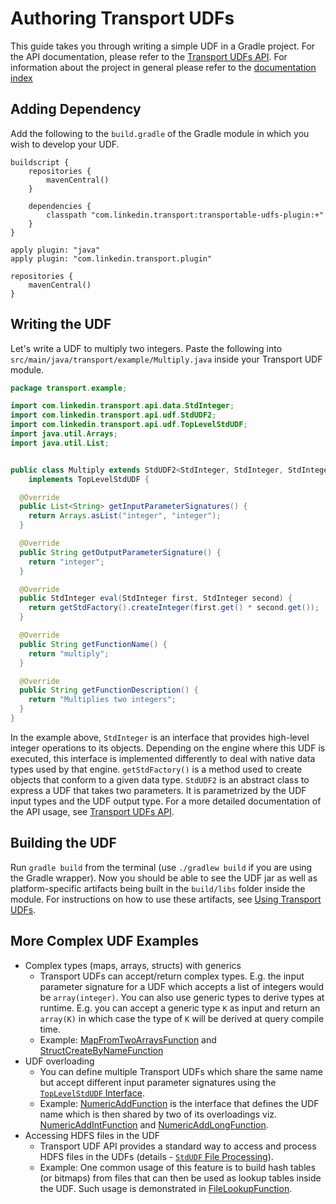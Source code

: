 # Authoring Transport UDFs

This guide takes you through writing a simple UDF in a Gradle project.
For the API documentation, please refer to the [Transport UDFs API](transport-udfs-api.md).
For information about the project in general please refer to the [documentation index](/README.md#documentation)

## Adding Dependency

Add the following to the `build.gradle` of the Gradle module in which you wish to develop your UDF.

```Gradle
buildscript {
    repositories {
        mavenCentral()
    }

    dependencies {
        classpath "com.linkedin.transport:transportable-udfs-plugin:+"
    }
}

apply plugin: "java"
apply plugin: "com.linkedin.transport.plugin"

repositories {
    mavenCentral()
}
```


## Writing the UDF

Let's write a UDF to multiply two integers. Paste the following into `src/main/java/transport/example/Multiply.java` inside your Transport UDF module.

```java
package transport.example;

import com.linkedin.transport.api.data.StdInteger;
import com.linkedin.transport.api.udf.StdUDF2;
import com.linkedin.transport.api.udf.TopLevelStdUDF;
import java.util.Arrays;
import java.util.List;


public class Multiply extends StdUDF2<StdInteger, StdInteger, StdInteger>
    implements TopLevelStdUDF {

  @Override
  public List<String> getInputParameterSignatures() {
    return Arrays.asList("integer", "integer");
  }

  @Override
  public String getOutputParameterSignature() {
    return "integer";
  }

  @Override
  public StdInteger eval(StdInteger first, StdInteger second) {
    return getStdFactory().createInteger(first.get() * second.get());
  }

  @Override
  public String getFunctionName() {
    return "multiply";
  }

  @Override
  public String getFunctionDescription() {
    return "Multiplies two integers";
  }
}
```

In the example above, `StdInteger` is an interface that provides high-level integer operations to its objects.
Depending on the engine where this UDF is executed, this interface is implemented differently to deal with native data types used by that engine.
`getStdFactory()` is a method used to create objects that conform to a given data type.
`StdUDF2` is an abstract class to express a UDF that takes two parameters.
It is parametrized by the UDF input types and the UDF output type.
For a more detailed documentation of the API usage, see [Transport UDFs API](transport-udfs-api.md).

## Building the UDF

Run `gradle build` from the terminal (use `./gradlew build` if you are using the Gradle wrapper).
Now you should be able to see the UDF jar as well as platform-specific artifacts being built in the `build/libs` folder inside the module.
For instructions on how to use these artifacts, see [Using Transport UDFs](using-transport-udfs.md).

## More Complex UDF Examples

- Complex types (maps, arrays, structs) with generics
    - Transport UDFs can accept/return complex types. E.g. the input parameter signature for a UDF which accepts a list of integers would be `array(integer)`. You can also use generic types to derive types at runtime. E.g. you can accept a generic type `K` as input and return an `array(K)` in which case the type of `K` will be derived at query compile time.
    - Example: [MapFromTwoArraysFunction](../transportable-udfs-examples/transportable-udfs-example-udfs/src/main/java/com/linkedin/transport/examples/MapFromTwoArraysFunction.java) and [StructCreateByNameFunction](../transportable-udfs-examples/transportable-udfs-example-udfs/src/main/java/com/linkedin/transport/examples/StructCreateByNameFunction.java)
- UDF overloading
    - You can define multiple Transport UDFs which share the same name but accept different input parameter signatures using the [`TopLevelStdUDF` Interface](transport-udfs-api.md#toplevelstdudf-interface).
    - Example:  [NumericAddFunction](../transportable-udfs-examples/transportable-udfs-example-udfs/src/main/java/com/linkedin/transport/examples/NumericAddFunction.java) is the interface that defines the UDF name which is then shared by two of its overloadings viz. [NumericAddIntFunction](../transportable-udfs-examples/transportable-udfs-example-udfs/src/main/java/com/linkedin/transport/examples/NumericAddIntFunction.java) and  [NumericAddLongFunction](../transportable-udfs-examples/transportable-udfs-example-udfs/src/main/java/com/linkedin/transport/examples/NumericAddLongFunction.java).
- Accessing HDFS files in the UDF
    - Transport UDF API provides a standard way to access and process HDFS files in the UDFs (details - [`StdUDF` File Processing](transport-udfs-api.md#stdudf-file-processing)). 
    - Example: One common usage of this feature is to build hash tables (or bitmaps) from files that can then be used as lookup tables inside the UDF. Such usage is demonstrated in [FileLookupFunction](../transportable-udfs-examples/transportable-udfs-example-udfs/src/main/java/com/linkedin/transport/examples/FileLookupFunction.java).
